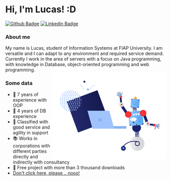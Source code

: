 # Hi, I'm Lucas! :D

[![Github Badge](https://img.shields.io/badge/-Github-000?style=flat-square&logo=Github&logoColor=white&link=https://github.com/DuckyUser)](https://github.com/fagnerpsantos)
[![Linkedin Badge](https://img.shields.io/badge/-LinkedIn-blue?style=flat-square&logo=Linkedin&logoColor=white&link=https://www.linkedin.com/in/lucas-bueno-b48550207/)](https://www.linkedin.com/in/fagnerpsantos/)


### About me
My name is Lucas, student of Information Systems at FIAP University. I am versatile and I can adapt to any environment and required service demand. Currently I work in the area of servers with a focus on Java programming, with knowledge in Database, object-oriented programming and web programming.
<br>
<img align="right" src="https://github.com/DuckyUser/DuckyUser/blob/main/21.png" width="360px"/>

### Some data
- 🔭   7 years of experience with OOP
- 📝   4 years of DB experience
- 💬   Classified with good service and agility in support
- 📚   Works in corporations with different parties directly and indirectly with consultancy
- 🌱   Free project with more than 3 thousand downloads
- <a href="https://github.com/DuckyUser/Projects"> Don't click here, please .. nooo!</a>
<br> <br>


